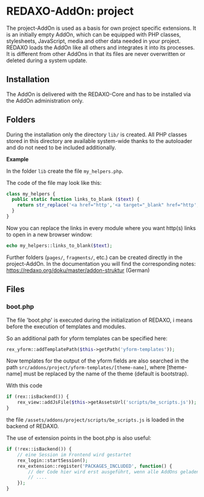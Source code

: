REDAXO-AddOn: project
=====================

The project-AddOn is used as a basis for own project specific extensions. It is an initially empty AddOn, which can be equipped with PHP classes, stylesheets, JavaScript, media and other data needed in your project. REDAXO loads the AddOn like all others and integrates it into its processes. It is different from other AddOns in that its files are never overwritten or deleted during a system update.

Installation
------------

The AddOn is delivered with the REDAXO-Core and has to be installed via the AddOn administration only.

Folders
-------------

During the installation only the directory `lib/` is created. All PHP classes stored in this directory are available system-wide thanks to the autoloader and do not need to be included additionally.

**Example**

In the folder `lib` create the file `my_helpers.php`.

The code of the file may look like this:

```php
class my_helpers {
  public static function links_to_blank ($text) {
    return str_replace('<a href="http','<a target="_blank" href="http',$text);
  }
}
```

Now you can replace the links in every module where you want http(s) links to open in a new browser window:

```php
echo my_helpers::links_to_blank($text);
```

Further folders (`pages/`, `fragments/`, etc.) can be created directly in the project-AddOn. In the documentation you will find the corresponding notes: https://redaxo.org/doku/master/addon-struktur (German)

Files
-------

### boot.php

The file 'boot.php' is executed during the initialization of REDAXO, i means before the execution of templates and modules.

So an additional path for yform templates can be specified here:

```php
rex_yform::addTemplatePath($this->getPath('yform-templates'));
```

Now templates for the output of the yform fields are also searched in the path `src/addons/project/yform-templates/[theme-name]`, where [theme-name] must be replaced by the name of the theme (default is bootstrap).

With this code

```php
if (rex::isBackend()) {
    rex_view::addJsFile($this->getAssetsUrl('scripts/be_scripts.js'));    
}
```

the file `/assets/addons/project/scripts/be_scripts.js` is loaded in the backend of REDAXO.

The use of extension points in the boot.php is also useful:

```php
if (!rex::isBackend()) {
    // eine Session im Frontend wird gestartet
    rex_login::startSession();    
    rex_extension::register('PACKAGES_INCLUDED', function() {
        // der Code hier wird erst ausgeführt, wenn alle AddOns geladen sind
        // ....
    });
}
```
